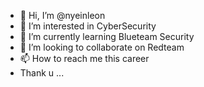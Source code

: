 - 👋 Hi, I’m @nyeinleon
- 👀 I’m interested in CyberSecurity
- 🌱 I’m currently learning Blueteam Security
- 💞️ I’m looking to collaborate on Redteam
- 📫 How to reach me this career
- Thank u ...

<!---
nyeinleon/nyeinleon is a ✨ special ✨ repository because its `README.md` (this file) appears on your GitHub profile.
You can click the Preview link to take a look at your changes.
--->
